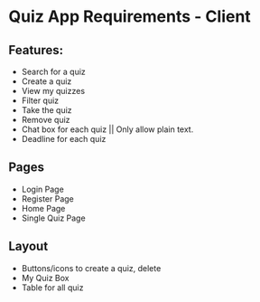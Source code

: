 # Quiz App Requirements - Client
## Features:
- Search for a quiz
- Create a quiz
- View my quizzes
- Filter quiz
- Take the quiz
- Remove quiz
- Chat box for each quiz || Only allow plain text.
- Deadline for each quiz


## Pages
- Login Page
- Register Page
- Home Page
- Single Quiz Page

## Layout
- Buttons/icons to create a quiz, delete
- My Quiz Box
- Table for all quiz
